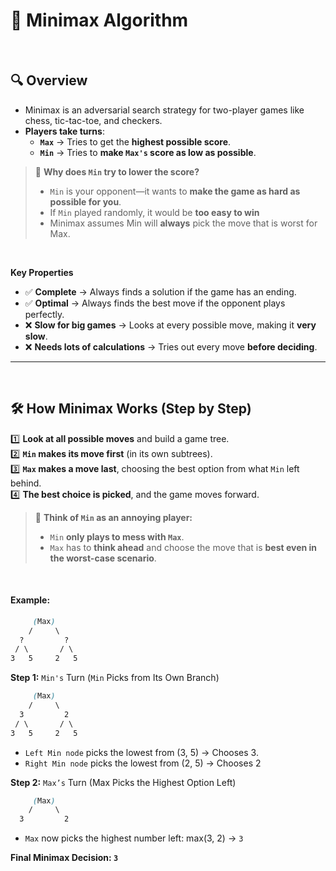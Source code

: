 # 🌟 Minimax Algorithm  

<br>

## 🔍 **Overview**  
- Minimax is an adversarial search  strategy for two-player games like chess, tic-tac-toe, and checkers.  
- **Players take turns**:  
  - **`Max`** → Tries to get the **highest possible score**.  
  - **`Min`** → Tries to **make `Max's` score as low as possible**.   

> 🔎 **Why does `Min` try to lower the score?**  
> - `Min` is your opponent—it wants to **make the game as hard as possible for you**.  
> - If `Min` played randomly, it would be **too easy to win**
> - Minimax assumes Min will **always** pick the move that is worst for Max.  

<br>

**Key Properties**  
- ✅ **Complete** → Always finds a solution if the game has an ending.  
- ✅ **Optimal** → Always finds the best move if the opponent plays perfectly.  
- ❌ **Slow for big games** → Looks at every possible move, making it **very slow**.  
- ❌ **Needs lots of calculations** → Tries out every move **before deciding**.  

---
<br>

## 🛠 **How Minimax Works (Step by Step)**  
1️⃣ **Look at all possible moves** and build a game tree.  
2️⃣ **`Min` makes its move first** (in its own subtrees).  
3️⃣ **`Max` makes a move last**, choosing the best option from what `Min` left behind.  
4️⃣ **The best choice is picked**, and the game moves forward.  

> 🔎 **Think of `Min` as an annoying player:**  
> - `Min` **only plays to mess with `Max`**.  
> - `Max` has to **think ahead** and choose the move that is **best even in the worst-case scenario**.  

<br>

#### **Example:**  
```css
     (Max)
    /     \
  ?         ?
 / \       / \
3   5     2   5
```

**Step 1:** `Min's` Turn (`Min` Picks from Its Own Branch)
```css
     (Max)
    /     \
  3         2
 / \       / \
3   5     2   5
```

- ``Left Min node`` picks the lowest from (3, 5) → Chooses 3.  
- `Right Min node` picks the lowest from (2, 5) → Chooses 2  

**Step 2:** `Max’s` Turn (Max Picks the Highest Option Left)
```css
     (Max)
    /     \
  3         2
```

- `Max` now picks the highest number left: max(3, 2) → `3`  

**Final Minimax Decision: `3`**  
